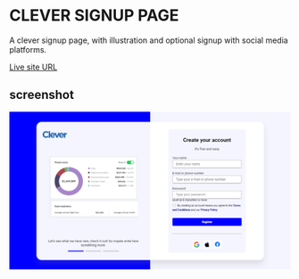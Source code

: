 # CLEVER SIGNUP PAGE

A clever signup page, with illustration and optional signup with social media platforms.

[Live site URL](https://clever-signup.netlify.app/)

## screenshot

![preview](./screenshot.png)
